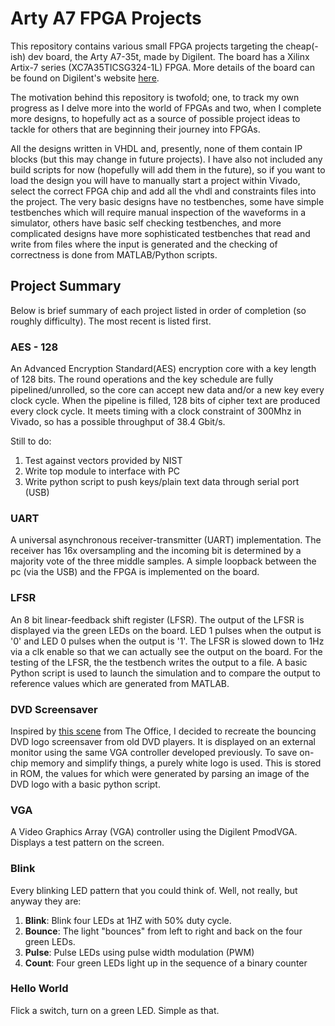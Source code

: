 # Arty A7 FPGA Projects
This repository contains various small FPGA projects targeting the cheap(-ish) dev board, the Arty A7-35t, made by Digilent. The board has a Xilinx Artix-7 series (XC7A35TICSG324-1L) FPGA. More details of the board can be found on Digilent's website [here](https://reference.digilentinc.com/reference/programmable-logic/arty-a7/start). 

The motivation behind this repository is twofold; one, to track my own progress as I delve more into the world of FPGAs and two, when I complete more designs, to hopefully act as a source of possible project ideas to tackle for others that are beginning their journey into FPGAs.

All the designs written in VHDL and, presently, none of them contain IP blocks (but this may change in future projects). I have also not included any build scripts for now (hopefully will add them in the future), so if you want to load the design you will have to manually start a project within Vivado, select the correct FPGA chip and add all the vhdl and constraints files into the project. The very basic designs have no testbenches, some have simple testbenches which will require manual inspection of the waveforms in a simulator, others have basic self checking testbenches, and more complicated designs have more sophisticated testbenches that read and write from files where the input is generated and the checking of correctness is done from MATLAB/Python scripts. 

## Project Summary
Below is brief summary of each project listed in order of completion (so roughly difficulty).  The most recent is listed first.
### AES - 128
An Advanced Encryption Standard(AES) encryption core with a key length of 128 bits. The round operations and the key schedule are fully pipelined/unrolled, so the core can accept new data and/or a new key every clock cycle. When the pipeline is filled, 128 bits of cipher text are produced every clock cycle. It meets timing with a clock constraint of 300Mhz in Vivado, so has a possible throughput of 38.4 Gbit/s. 

Still to do: 
1. Test against vectors provided by NIST
2. Write top module to interface with PC
3. Write python script to push keys/plain text data through serial port (USB)


### UART
A universal asynchronous receiver-transmitter (UART) implementation. The receiver has 16x oversampling and the incoming bit is determined by a majority vote of the three middle samples. A simple loopback between the pc (via the USB) and the FPGA is implemented on the board.   

### LFSR
An 8 bit linear-feedback shift register (LFSR). The output of the LFSR is displayed via the green LEDs on the board. LED 1 pulses when the output is '0' and LED 0 pulses when the output is '1'. The LFSR is slowed down to 1Hz via a clk enable so that we can actually see the output on the board. 
For the testing of the LFSR, the the testbench writes the output to a file. A basic Python script is used to launch the simulation and to compare the output to reference values which are generated from MATLAB. 

### DVD Screensaver
Inspired by [this scene](https://www.youtube.com/watch?v=QOtuX0jL85Y) from The Office, I decided to recreate the bouncing DVD logo screensaver from old DVD players. It is displayed on an external monitor using the same VGA controller developed previously. To save on-chip memory and simplify things, a purely white logo is used. This is stored in ROM, the values for which were generated by parsing an image of the DVD logo with a basic python script.  
### VGA
A Video Graphics Array (VGA) controller using the Digilent PmodVGA. Displays a test pattern on the screen.
### Blink
Every blinking LED pattern that you could think of. Well, not really, but anyway they are:
1. **Blink**: Blink four LEDs at 1HZ with 50% duty cycle.
2. **Bounce**: The light "bounces" from left to right and back on the four green LEDs.  
3. **Pulse**: Pulse LEDs using pulse width modulation (PWM)
4. **Count**: Four green LEDs light up in the sequence of a binary counter

### Hello World
Flick a switch, turn on a green LED. Simple as that.
